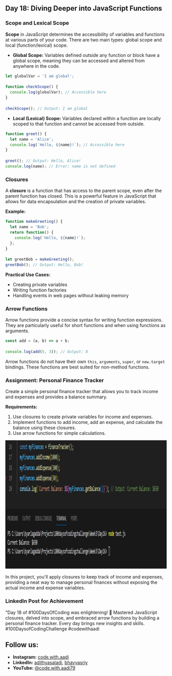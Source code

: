 ## Day 18: Diving Deeper into JavaScript Functions

### Scope and Lexical Scope

**Scope** in JavaScript determines the accessibility of variables and functions at various parts of your code. There are two main types: global scope and local (function/lexical) scope.

- **Global Scope:** Variables defined outside any function or block have a global scope, meaning they can be accessed and altered from anywhere in the code.

```javascript
let globalVar = 'I am global';

function checkScope() {
  console.log(globalVar); // Accessible here
}

checkScope(); // Output: I am global
```

- **Local (Lexical) Scope:** Variables declared within a function are locally scoped to that function and cannot be accessed from outside.

```javascript
function greet() {
  let name = 'Alice';
  console.log(`Hello, ${name}!`); // Accessible here
}

greet(); // Output: Hello, Alice!
console.log(name); // Error: name is not defined
```

### Closures

A **closure** is a function that has access to the parent scope, even after the parent function has closed. This is a powerful feature in JavaScript that allows for data encapsulation and the creation of private variables.

**Example:**

```javascript
function makeGreeting() {
  let name = 'Bob';
  return function() {
    console.log(`Hello, ${name}!`);
  };
}

let greetBob = makeGreeting();
greetBob(); // Output: Hello, Bob!
```

**Practical Use Cases:**
- Creating private variables
- Writing function factories
- Handling events in web pages without leaking memory

### Arrow Functions

Arrow functions provide a concise syntax for writing function expressions. They are particularly useful for short functions and when using functions as arguments.

```javascript
const add = (a, b) => a + b;

console.log(add(5, 3)); // Output: 8
```

Arrow functions do not have their own `this`, `arguments`, `super`, or `new.target` bindings. These functions are best suited for non-method functions.

### Assignment: Personal Finance Tracker

Create a simple personal finance tracker that allows you to track income and expenses and provides a balance summary.

**Requirements:**

1. Use closures to create private variables for income and expenses.
2. Implement functions to add income, add an expense, and calculate the balance using these closures.
3. Use arrow functions for simple calculations.

<center><img src="https://github.com/adithyasai/100daysofcodingchallenge/blob/main/images/week3_ss6.png" width="800" height="400"></center>

In this project, you'll apply closures to keep track of income and expenses, providing a neat way to manage personal finances without exposing the actual income and expense variables.

### LinkedIn Post for Achievement

"Day 18 of #100DaysOfCoding was enlightening! 🌟 Mastered JavaScript closures, delved into scope, and embraced arrow functions by building a personal finance tracker. Every day brings new insights and skills. #100DaysofCodingChallenge #codewithaadi

## Follow us:
- **Instagram:** [code.with.aadi](https://www.instagram.com/code.with.aadi/)
- **LinkedIn:** [adithyasaladi](https://www.linkedin.com/in/adithyasaladi/), [bhavyasriy](https://www.linkedin.com/in/bhavyasriy/)
- **YouTube:** [@code.with.aadi79](https://www.youtube.com/@Code.with.aadi79)